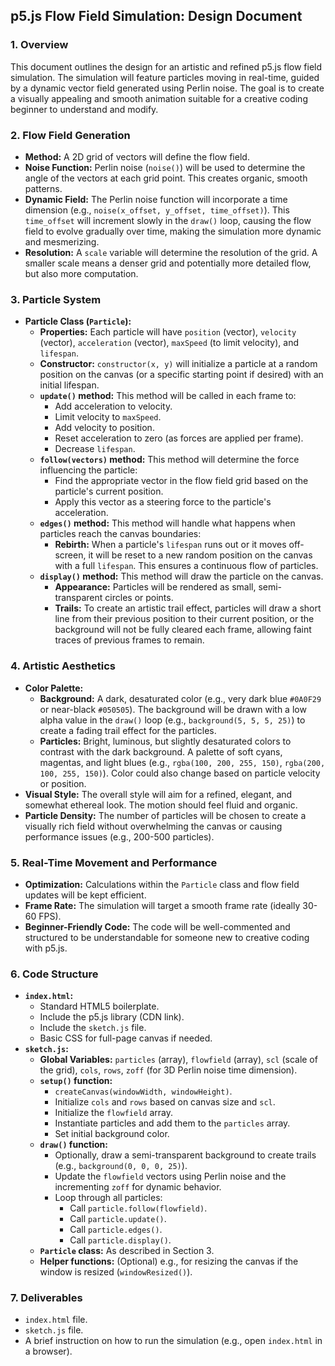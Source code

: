 ## p5.js Flow Field Simulation: Design Document

### 1. Overview
This document outlines the design for an artistic and refined p5.js flow field simulation. The simulation will feature particles moving in real-time, guided by a dynamic vector field generated using Perlin noise. The goal is to create a visually appealing and smooth animation suitable for a creative coding beginner to understand and modify.

### 2. Flow Field Generation
- **Method:** A 2D grid of vectors will define the flow field.
- **Noise Function:** Perlin noise (`noise()`) will be used to determine the angle of the vectors at each grid point. This creates organic, smooth patterns.
- **Dynamic Field:** The Perlin noise function will incorporate a time dimension (e.g., `noise(x_offset, y_offset, time_offset)`). This `time_offset` will increment slowly in the `draw()` loop, causing the flow field to evolve gradually over time, making the simulation more dynamic and mesmerizing.
- **Resolution:** A `scale` variable will determine the resolution of the grid. A smaller scale means a denser grid and potentially more detailed flow, but also more computation.

### 3. Particle System
- **Particle Class (`Particle`):**
    - **Properties:** Each particle will have `position` (vector), `velocity` (vector), `acceleration` (vector), `maxSpeed` (to limit velocity), and `lifespan`.
    - **Constructor:** `constructor(x, y)` will initialize a particle at a random position on the canvas (or a specific starting point if desired) with an initial lifespan.
    - **`update()` method:** This method will be called in each frame to:
        - Add acceleration to velocity.
        - Limit velocity to `maxSpeed`.
        - Add velocity to position.
        - Reset acceleration to zero (as forces are applied per frame).
        - Decrease `lifespan`.
    - **`follow(vectors)` method:** This method will determine the force influencing the particle:
        - Find the appropriate vector in the flow field grid based on the particle's current position.
        - Apply this vector as a steering force to the particle's acceleration.
    - **`edges()` method:** This method will handle what happens when particles reach the canvas boundaries:
        - **Rebirth:** When a particle's `lifespan` runs out or it moves off-screen, it will be reset to a new random position on the canvas with a full `lifespan`. This ensures a continuous flow of particles.
    - **`display()` method:** This method will draw the particle on the canvas.
        - **Appearance:** Particles will be rendered as small, semi-transparent circles or points.
        - **Trails:** To create an artistic trail effect, particles will draw a short line from their previous position to their current position, or the background will not be fully cleared each frame, allowing faint traces of previous frames to remain.

### 4. Artistic Aesthetics
- **Color Palette:**
    - **Background:** A dark, desaturated color (e.g., very dark blue `#0A0F29` or near-black `#050505`). The background will be drawn with a low alpha value in the `draw()` loop (e.g., `background(5, 5, 5, 25)`) to create a fading trail effect for the particles.
    - **Particles:** Bright, luminous, but slightly desaturated colors to contrast with the dark background. A palette of soft cyans, magentas, and light blues (e.g., `rgba(100, 200, 255, 150)`, `rgba(200, 100, 255, 150)`). Color could also change based on particle velocity or position.
- **Visual Style:** The overall style will aim for a refined, elegant, and somewhat ethereal look. The motion should feel fluid and organic.
- **Particle Density:** The number of particles will be chosen to create a visually rich field without overwhelming the canvas or causing performance issues (e.g., 200-500 particles).

### 5. Real-Time Movement and Performance
- **Optimization:** Calculations within the `Particle` class and flow field updates will be kept efficient.
- **Frame Rate:** The simulation will target a smooth frame rate (ideally 30-60 FPS).
- **Beginner-Friendly Code:** The code will be well-commented and structured to be understandable for someone new to creative coding with p5.js.

### 6. Code Structure
- **`index.html`:**
    - Standard HTML5 boilerplate.
    - Include the p5.js library (CDN link).
    - Include the `sketch.js` file.
    - Basic CSS for full-page canvas if needed.
- **`sketch.js`:**
    - **Global Variables:** `particles` (array), `flowfield` (array), `scl` (scale of the grid), `cols`, `rows`, `zoff` (for 3D Perlin noise time dimension).
    - **`setup()` function:**
        - `createCanvas(windowWidth, windowHeight)`.
        - Initialize `cols` and `rows` based on canvas size and `scl`.
        - Initialize the `flowfield` array.
        - Instantiate particles and add them to the `particles` array.
        - Set initial background color.
    - **`draw()` function:**
        - Optionally, draw a semi-transparent background to create trails (e.g., `background(0, 0, 0, 25)`).
        - Update the `flowfield` vectors using Perlin noise and the incrementing `zoff` for dynamic behavior.
        - Loop through all particles:
            - Call `particle.follow(flowfield)`.
            - Call `particle.update()`.
            - Call `particle.edges()`.
            - Call `particle.display()`.
    - **`Particle` class:** As described in Section 3.
    - **Helper functions:** (Optional) e.g., for resizing the canvas if the window is resized (`windowResized()`).

### 7. Deliverables
- `index.html` file.
- `sketch.js` file.
- A brief instruction on how to run the simulation (e.g., open `index.html` in a browser).
